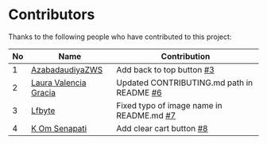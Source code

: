 # Contributors

Thanks to the following people who have contributed to this project:

| No  | Name                                                  | Contribution                                                                                  |
| --- | ----------------------------------------------------- | --------------------------------------------------------------------------------------------- |
| 1   | [AzabadaudiyaZWS](https://github.com/AzabadaudiyaZWS) | Add back to top button [#3](https://github.com/thuongtruong109/icoziv/pull/3)                 |
| 2   | [Laura Valencia Gracia](https://github.com/kit57)     | Updated CONTRIBUTING.md path in README [#6](https://github.com/thuongtruong109/icoziv/pull/6) |
| 3   | [Lfbyte](https://github.com/Lfbyte)                   | Fixed typo of image name in README.md [#7](https://github.com/thuongtruong109/icoziv/pull/7)  |
| 4   | [K Om Senapati](https://github.com/k0msenapati)       | Add clear cart button [#8](https://github.com/thuongtruong109/icoziv/pull/8)                  |

